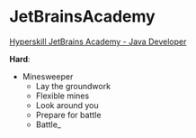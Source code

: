 # JetBrainsAcademy
 [Hyperskill JetBrains Academy - Java Developer](https://hyperskill.org)

__Hard__:

- Minesweeper
    - Lay the groundwork
    - Flexible mines
    - Look around you
    - Prepare for battle
    - Battle_
